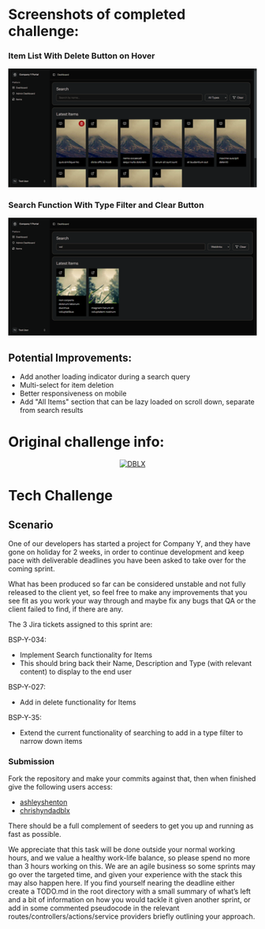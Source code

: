 # Screenshots of completed challenge:

### Item List With Delete Button on Hover
![Item List With Delete Button on Hover](screenshots/screenshot_1.png)

### Search Function With Type Filter and Clear Button
![Item List With Delete Button on Hover](screenshots/screenshot_2.png)

## Potential Improvements:
  - Add another loading indicator during a search query
  - Multi-select for item deletion
  - Better responsiveness on mobile
  - Add "All Items" section that can be lazy loaded on scroll down, separate from search results

# Original challenge info:
<p align="center">
  <a href="https://dblx.co.uk" target="_blank">
    <picture>
      <source media="(prefers-color-scheme: dark)" srcset="https://raw.githubusercontent.com/dblx-dev/tech-challenge/HEAD/.github/logo-dark.svg">
      <source media="(prefers-color-scheme: light)" srcset="https://raw.githubusercontent.com/dblx-dev/tech-challenge/HEAD/.github/logo-light.svg">
      <img alt="DBLX" src="https://raw.githubusercontent.com/dblx-dev/tech-challenge/HEAD/.github/logo-light.svg" width="350" height="120" style="max-width: 100%;">
    </picture>
  </a>
</p>

# Tech Challenge

## Scenario

One of our developers has started a project for Company Y, and they have gone on holiday for 2 weeks, in order to continue development and keep pace with deliverable deadlines you have been asked to take over for the coming sprint.

What has been produced so far can be considered unstable and not fully released to the client yet, so feel free to make any improvements that you see fit as you work your way through and maybe fix any bugs that QA or the client failed to find, if there are any.

The 3 Jira tickets assigned to this sprint are:

BSP-Y-034:

- Implement Search functionality for Items
- This should bring back their Name, Description and Type (with relevant content) to display to the end user

BSP-Y-027:

- Add in delete functionality for Items

BSP-Y-35:

- Extend the current functionality of searching to add in a type filter to narrow down items

### Submission

Fork the repository and make your commits against that, then when finished give the following users access:

- [ashleyshenton](https://github.com/ashleyshenton)
- [chrishyndadblx](https://github.com/chrishyndadblx)

There should be a full complement of seeders to get you up and running as fast as possible.

We appreciate that this task will be done outside your normal working hours, and we value a healthy work-life balance, so please spend no more than 3 hours working on this.
We are an agile business so some sprints may go over the targeted time, and given your experience with the stack this may also happen here.
If you find yourself nearing the deadline either create a TODO.md in the root directory with a small summary of what’s left and a bit of information on how you would tackle it given another sprint,
or add in some commented pseudocode in the relevant routes/controllers/actions/service providers briefly outlining your approach.
